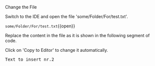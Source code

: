 Change the File


Switch to the IDE and open the file 'some/Folder/For/test.txt'.

`some/Folder/For/test.txt`{{open}}


Replace the content in the file as it is shown in the following segment of code.


Click on 'Copy to Editor' to change it automatically.

<pre class="file" data-filename="some/Folder/For/test.txt" data-target="insert" data-marker="##PLACEHOLDER##">
Text to insert nr.2</pre>

